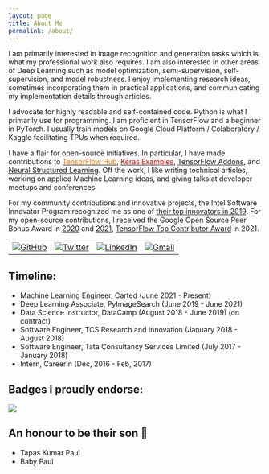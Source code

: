 ```yaml
---
layout: page
title: About Me
permalink: /about/
---
```

I am primarily interested in image recognition and generation tasks which is what my professional work also requires. I am also interested in other areas of Deep Learning such as model optimization, semi-supervision, self-supervision, and model robustness. I enjoy implementing research ideas, sometimes incorporating them in practical applications, and communicating my implementation details through articles.

I advocate for highly readable and self-contained code. Python is what I primarily use for programming. I am proficient in TensorFlow and a beginner in PyTorch. I usually train models on Google Cloud Platform / Colaboratory / Kaggle facilitating TPUs when required.

I have a flair for open-source initiatives. In particular, I have made contributions to <a href="https://tfhub.dev/s?publisher=sayakpaul"><font color="#FF6F00">TensorFlow Hub</font></a>, <a href="https://github.com/keras-team/keras-io/commits?author=sayakpaul"><font color="#d00000">Keras Examples</font></a>, [TensorFlow Addons](https://git.io/JuUOr), and [Neural Structured Learning](https://git.io/JuUOd). Off the work, I like writing technical articles, working on applied Machine Learning ideas, and giving talks at developer meetups and conferences.

For my community contributions and innovative projects, the Intel Software Innovator Program recognized me as one of [their top innovators in 2019](https://www.dropbox.com/s/mzsy1q8jgkwj6cj/Intel_Top_Innovator_2019.jpg?dl=0). For my open-source contributions, I received the Google Open Source Peer Bonus Award in [2020](https://opensource.googleblog.com/2020/10/announcing-latest-google-open-source.html) and [2021](https://opensource.googleblog.com/2021/09/announcing-latest-open-source-peer-bonus-winners.html), [TensorFlow Top Contributor Award](https://blog.tensorflow.org/2021/11/2021-TF-Contributor-Awardees.html?linkId=8010214) in 2021.

<table>
  <tr>
    <td><a href="https://github.com/sayakpaul"><img src="https://img.shields.io/github/followers/sayakpaul.svg?label=GitHub&style=social" alt="GitHub"></a></td>
    <td><a href="https://twitter.com/RisingSayak"><img src="https://img.shields.io/twitter/follow/RisingSayak?label=Twitter&style=social" alt="Twitter"></a></td>
    <td><a href="https://www.linkedin.com/in/sayak-paul"><img src="https://img.shields.io/badge/LinkedIn--_.svg?style=social&logo=linkedin" alt="LinkedIn"></a></td>
    <td><a href="mailto:spsayakpaul@gmail.com"><img src="https://img.shields.io/badge/Gmail--_.svg?style=social&logo=gmail" alt="Gmail"></a></td>
  </tr>
</table>

## Timeline:

- Machine Learning Engineer, Carted (June 2021 - Present)
- Deep Learning Associate, PyImageSearch (June 2019 - June 2021)
- Data Science Instructor, DataCamp (August 2018 - June 2019) (on contract)
- Software Engineer, TCS Research and Innovation (January 2018 - August 2018)
- Software Engineer, Tata Consultancy Services Limited (July 2017 - January 2018)
- Intern, CareerIn (Dec, 2016 - Feb, 2017) 

## Badges I proudly endorse:

![]({{site.baseurl}}/images/badges.png)

## An honour to be their son 🙂

- Tapas Kumar Paul
- Baby Paul
